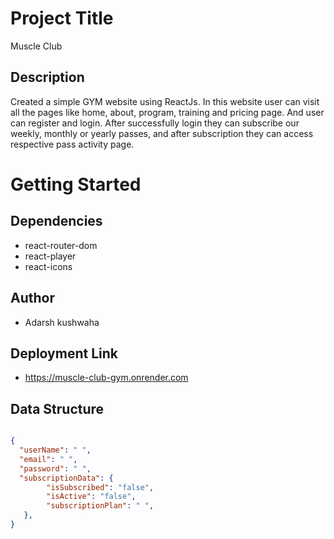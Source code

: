 # Project Title
Muscle Club
## Description
Created a simple GYM website using ReactJs. In this website user can visit all the pages like home, about, program, training and pricing page. And user can register and login. After successfully login they can subscribe our weekly, monthly or yearly passes, and after subscription they can access respective pass activity page.
# Getting Started

## Dependencies
* react-router-dom
* react-player
* react-icons

## Author
* Adarsh kushwaha

## Deployment Link 
* https://muscle-club-gym.onrender.com

## Data Structure 


```json

{
  "userName": " ",
  "email": " ",
  "password": " ",
  "subscriptionData": {
        "isSubscribed": "false",
        "isActive": "false",
        "subscriptionPlan": " ",
   },
}

